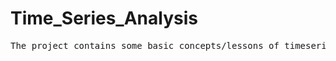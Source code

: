 # Time_Series_Analysis

<pre>The project contains some basic concepts/lessons of timeseries analysis both in Python and R. </pre>
